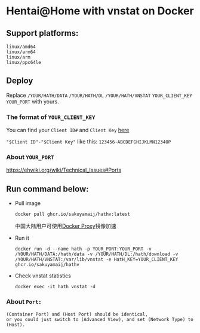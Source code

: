 # Hentai@Home with vnstat on Docker

## Support platforms:

	linux/amd64
	linux/arm64
	linux/arm
	linux/ppc64le


## Deploy

Replace `/YOUR/HATH/DATA` `/YOUR/HATH/DL` `/YOUR/HATH/VNSTAT` `YOUR_CLIENT_KEY` `YOUR_PORT` with yours.

### The format of `YOUR_CLIENT_KEY`

You can find your `Client ID#` and `Client Key` [here](https://e-hentai.org/hentaiathome.php)

`"$Client ID"-"$Client Key"` like this: `123456-ABCDEFGHIJKLMN1234OP`

### About `YOUR_PORT`

https://ehwiki.org/wiki/Technical_Issues#Ports 

## Run command below:
- Pull image  
  ```
  docker pull ghcr.io/sakuyamaij/hathv:latest
  ```
  中国大陆用户可使用[Docker Proxy](https://dockerproxy.com/)镜像加速

- Run it  
  ```
  docker run -d --name hath -p YOUR_PORT:YOUR_PORT -v /YOUR/HATH/DATA:/hath/data -v /YOUR/HATH/DL:/hath/download -v /YOUR/HATH/VNSTAT:/var/lib/vnstat -e HatH_KEY=YOUR_CLIENT_KEY ghcr.io/sakuyamaij/hathv
  ```

- Check vnstat statistics  
  ```
  docker exec -it hath vnstat -d
  ```

### About `Port:`
	(Container Port) and (Host Port) should be identical, 
	or you could just switch to (Advanced View), and set (Network Type) to (Host).
